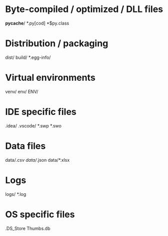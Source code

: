 # Byte-compiled / optimized / DLL files
__pycache__/
*.py[cod]
*$py.class

# Distribution / packaging
dist/
build/
*.egg-info/

# Virtual environments
venv/
env/
ENV/

# IDE specific files
.idea/
.vscode/
*.swp
*.swo

# Data files
data/*.csv
data/*.json
data/*.xlsx

# Logs
logs/
*.log

# OS specific files
.DS_Store
Thumbs.db
